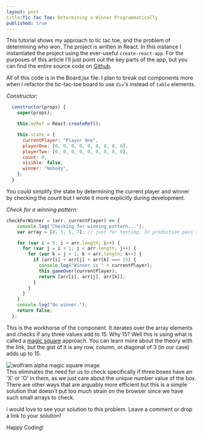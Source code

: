 ```yaml
---
layout: post
title:Tic Tac Toe: Determining a Winner Programmatically
published: true
---
```


This tutorial shows my approach to tic tac toe, and the problem of determining who won. The project is written in React. In this instance I instantiated the project using the ever-useful `create-react-app`.
For the purposes of this article I'll just point out the key parts of the app, but you can find the entire source code on [Github](https://github.com/alpinstang/tic-tac-react/).

All of this code is in the Board.jsx file. I plan to break out components more when I refactor the tic-tac-toe board to use `div`'s instead of `table` elements.

*Constructor:*
```js
  constructor(props) {
    super(props);

    this.myRef = React.createRef();

    this.state = {
      currentPlayer: "Player One",
      playerOne: [0, 0, 0, 0, 0, 0, 0, 0, 0],
      playerTwo: [0, 0, 0, 0, 0, 0, 0, 0, 0],
      count: 0,
      visible: false,
      winner: "Nobody",
    };
  }
```

You could simplify the state by determining the current player and winner by checking the count but I wrote it more explicitly during development.

*Check for a winning pattern:*
```js
checkForWinner = (arr, currentPlayer) => {
    console.log("Checking for winning pattern...");
    var array = [8, 3, 5, 7]; // just for testing. In production pass in the player's array.

    for (var i = 0; i < arr.length; i++) {
      for (var j = i + 1; j < arr.length; j++) {
        for (var k = j + 1; k < arr.length; k++) {
          if (arr[i] + arr[j] + arr[k] === 15) {
            console.log("Winner is " + currentPlayer);
            this.gameOver(currentPlayer);
            return [arr[i], arr[j], arr[k]];
          }
        }
      }
    }
    console.log("No winner.");
    return false;
  };
```

This is the workhorse of the component. It iterates over the array elements and checks if any three values add to 15. Why 15? Well this is using what is called a [magic square](http)
approach. You can learn more about the theory with the link, but the gist of it is any row, column, or diagonal of 3 (in our case) adds up to 15.
<div stlye="background-color">
<img src="https://mathworld.wolfram.com/images/eps-gif/MagicSquare_800.gif" alt="wolfram alpha magic square image" />
</div

This eliminates the need for us to check specifically if three boxes have an 'X' or 'O' in them, as we just care about the unique number value of the box.
There are other ways that are arguably more efficient but this is a simple solution that doesn't put too much strain on the browser since we have such small arrays to check.

i would love to see your solution to this problem. Leave a comment or drop a link to your solution!

Happy Coding!
